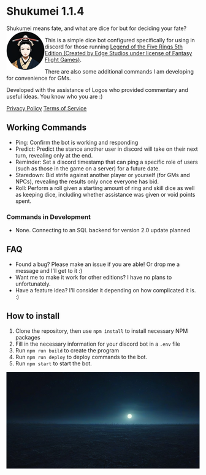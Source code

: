 # Shukumei 1.1.4

Shukumei means fate, and what are dice for but for deciding your fate? <img src="./assets/shukumei-avatar.png" height="100" align="left" alt="shukumei-bot">

This is a simple dice bot configured specifically for using in discord for those running [Legend of the Five Rings 5th Edition (Created by Edge Studios under license of Fantasy Flight Games)](https://www.edge-studio.net/games/l5r-core-rulebook/).

There are also some additional commands I am developing for convenience for GMs.

Developed with the assistance of Logos who provided commentary and useful ideas. You know who you are :)

[Privacy Policy](https://github.com/sachieko/shukumei/blob/main/PRIVACYPOLICY.md)
[Terms of Service](https://github.com/sachieko/shukumei/blob/main/TERMSOFSERVICE.md)

## Working Commands

* Ping: Confirm the bot is working and responding
* Predict: Predict the stance another user in discord will take on their next turn, revealing only at the end.
* Reminder: Set a discord timestamp that can ping a specific role of users (such as those in the game on a server) for a future date.
* Staredown: Bid strife against another player or yourself (for GMs and NPCs), revealing the results only once everyone has bid.
* Roll: Perform a roll given a starting amount of ring and skill dice as well as keeping dice, including whether assistance was given or void points spent.

### Commands in Development

* None. Connecting to an SQL backend for version 2.0 update planned

## FAQ

* Found a bug? Please make an issue if you are able! Or drop me a message and I'll get to it :)
* Want me to make it work for other editions? I have no plans to unfortunately.
* Have a feature idea? I'll consider it depending on how complicated it is. :)

## How to install

1. Clone the repository, then use `npm install` to install necessary NPM packages
2. Fill in the necessary information for your discord bot in a `.env` file
3. Run `npm run build` to create the program
4. Run `npm run deploy` to deploy commands to the bot.
5. Run `npm start` to start the bot.


![shukumei background image](./assets/JigokuRealm.jpg)
